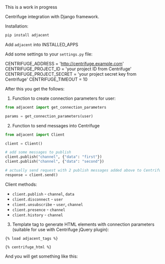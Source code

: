 This is a work in progress

Centrifuge integration with Django framework.

Installation:

```bash
pip install adjacent
```

Add `adjacent` into INSTALLED_APPS

Add some settings to your `settings.py` file:

CENTRIFUGE_ADDRESS = 'http://centrifuge.example.com'
CENTRIFUGE_PROJECT_ID = 'your project ID from Centrifuge'
CENTRIFUGE_PROJECT_SECRET = 'your project secret key from Centrifuge'
CENTRIFUGE_TIMEOUT = 10

After this you get the follows:

1) Function to create connection parameters for user:

```python
from adjacent import get_connection_parameters

params = get_connection_parameters(user)
```

2) Function to send messages into Centrifuge

```python
from adjacent import Client

client = Client()

# add some messages to publish
client.publish("channel", {"data": "first"})
client.publish("channel", {"data": "second"})

# actually send request with 2 publish messages added above to Centrifuge
response = client.send()
```

Client methods:

* `client.publish` - `channel`, `data`
* `client.disconnect` - `user`
* `client.unsubscribe` - `user`, `channel`
* `client.presence` - `channel`
* `client.history` - `channel`


3) Template tag to generate HTML elements with connection parameters (suitable for use with Centrifuge jQuery plugin):

```
{% load adjacent_tags %}

{% centrifuge_html %}
```

And you will get something like this:

```html

```
